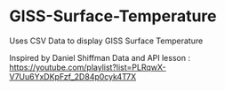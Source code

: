# GISS-Surface-Temperature

Uses CSV Data to display GISS Surface Temperature

Inspired by Daniel Shiffman Data and API lesson : https://youtube.com/playlist?list=PLRqwX-V7Uu6YxDKpFzf_2D84p0cyk4T7X